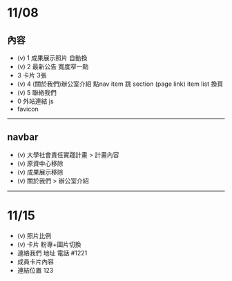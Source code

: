 # 11/08

## 內容

+ (v) 1 成果展示照片 自動換
+ (v) 2 最新公告     寬度窄一點
+ 3 卡片         3張
+ (v) 4 (關於我們)辦公室介紹   點nav item 跳 section (page link) item list 換頁
+ (v) 5 聯絡我們
+ 0 外站連結     js
+ favicon

---

## navbar

+ (v) 大學社會責任實踐計畫 > 計畫內容
+ (v) 原資中心移除
+ (v) 成果展示移除
+ (v) 關於我們 > 辦公室介紹

---

# 11/15

+ (v) 照片比例
+ (v) 卡片 粉專+圖片切換
+ 連絡我們 地址 電話 #1221
+ 成員卡片內容
+ 連結位置 123
